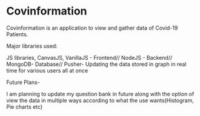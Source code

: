 # Covinformation

Covinformation is an application to view and gather data of Covid-19 Patients.

Major libraries used:

JS libraries, CanvasJS, VanillaJS - Frontend//
NodeJS - Backend//
MongoDB- Database//
Pusher- Updating the data stored in graph in real time for various users all at once

Future Plans-

I am planning to update my question bank in future along with the option of view the data in multiple ways according to what the use wants(Histogram, Pie charts etc)
